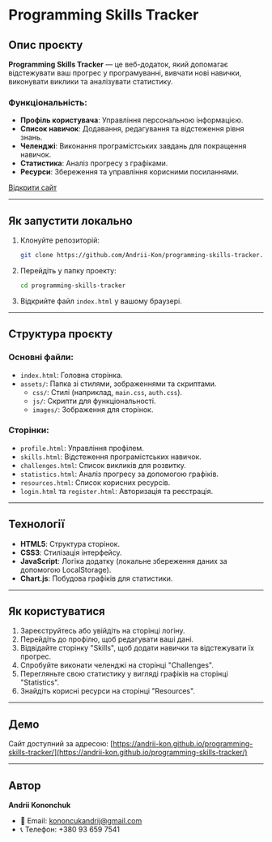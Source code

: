 # Programming Skills Tracker

## Опис проєкту
**Programming Skills Tracker** — це веб-додаток, який допомагає відстежувати ваш прогрес у програмуванні, вивчати нові навички, виконувати виклики та аналізувати статистику.

### Функціональність:
- **Профіль користувача**: Управління персональною інформацією.
- **Список навичок**: Додавання, редагування та відстеження рівня знань.
- **Челенджі**: Виконання програмістських завдань для покращення навичок.
- **Статистика**: Аналіз прогресу з графіками.
- **Ресурси**: Збереження та управління корисними посиланнями.

[Відкрити сайт](https://andrii-kon.github.io/programming-skills-tracker/)

---

## Як запустити локально
1. Клонуйте репозиторій:
   ```bash
   git clone https://github.com/Andrii-Kon/programming-skills-tracker.git
   ```
2. Перейдіть у папку проекту:
   ```bash
   cd programming-skills-tracker
   ```
3. Відкрийте файл `index.html` у вашому браузері.

---

## Структура проєкту

### Основні файли:
- `index.html`: Головна сторінка.
- `assets/`: Папка зі стилями, зображеннями та скриптами.
  - `css/`: Стилі (наприклад, `main.css`, `auth.css`).
  - `js/`: Скрипти для функціональності.
  - `images/`: Зображення для сторінок.

### Сторінки:
- `profile.html`: Управління профілем.
- `skills.html`: Відстеження програмістських навичок.
- `challenges.html`: Список викликів для розвитку.
- `statistics.html`: Аналіз прогресу за допомогою графіків.
- `resources.html`: Список корисних ресурсів.
- `login.html` та `register.html`: Авторизація та реєстрація.

---

## Технології
- **HTML5**: Структура сторінок.
- **CSS3**: Стилізація інтерфейсу.
- **JavaScript**: Логіка додатку (локальне збереження даних за допомогою LocalStorage).
- **Chart.js**: Побудова графіків для статистики.

---

## Як користуватися
1. Зареєструйтесь або увійдіть на сторінці логіну.
2. Перейдіть до профілю, щоб редагувати ваші дані.
3. Відвідайте сторінку "Skills", щоб додати навички та відстежувати їх прогрес.
4. Спробуйте виконати челенджі на сторінці "Challenges".
5. Перегляньте свою статистику у вигляді графіків на сторінці "Statistics".
6. Знайдіть корисні ресурси на сторінці "Resources".

---

## Демо
Сайт доступний за адресою: [https://andrii-kon.github.io/programming-skills-tracker/](https://andrii-kon.github.io/programming-skills-tracker/)

---

## Автор
**Andrii Kononchuk**  
- 📧 Email: [kononcukandrij@gmail.com](mailto:kononcukandrij@gmail.com)
- 📞 Телефон: +380 93 659 7541

